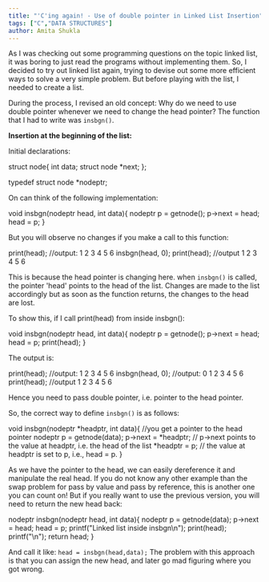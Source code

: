 ```yaml
---
title: "'C'ing again! - Use of double pointer in Linked List Insertion"
tags: ["C","DATA STRUCTURES"]
author: Amita Shukla
---
```



As I was checking out some programming questions on the topic linked list, it was boring to just read the programs without implementing them. 
So, I decided to try out linked list again, trying to devise out some more efficient ways to solve a very simple problem. 
But before playing with the list, I needed to create a list. 
 
During the process, I revised an old concept: 
Why do we need to use double pointer whenever we need to change the head pointer? 
The function that I had to write was `insbgn()`. 
 
**Insertion at the beginning of the list:** 
 
Initial declarations: 


 struct node{ 
 int data; 
 struct node *next; 
 }; 
 
 typedef struct node *nodeptr; 

 
On can think of the following implementation: 


 void insbgn(nodeptr head, int data){ 
 nodeptr p = getnode(); 
 p->next = head; 
 head = p; 
 } 

 
But you will observe no changes if you make a call to this function: 


 print(head); //output: 1 2 3 4 5 6 
 insbgn(head, 0); 
 print(head); //output 1 2 3 4 5 6 

 
This is because the head pointer is changing here. 
when `insbgn()` is called, 
the pointer 'head' points to the head of the list. 
Changes are made to the list accordingly but as soon as the function returns, the changes to the head are lost. 
 
To show this, if I call print(head) from inside insbgn(): 


 void insbgn(nodeptr head, int data){ 
 nodeptr p = getnode(); 
 p->next = head; 
 head = p; 
 print(head); 
 } 

 
The output is: 
 


 print(head); //output: 1 2 3 4 5 6 
 insbgn(head, 0); //output: 0 1 2 3 4 5 6 
 print(head); //output 1 2 3 4 5 6 

 
Hence you need to pass double pointer, i.e. pointer to the head pointer. 
 
So, the correct way to define `insbgn()` is as follows: 
 


 void insbgn(nodeptr *headptr, int data){ //you get a pointer to the head pointer 
 nodeptr p = getnode(data); 
 p->next = *headptr; // p->next points to the value at headptr, i.e. the head of the list 
 *headptr = p; // the value at headptr is set to p, i.e., head = p. 
 } 

 
As we have the pointer to the head, we can easily dereference it and manipulate the real head. 
If you do not know any other example than the swap problem for pass by value and pass by reference, this is another one you can count on! 
But if you really want to use the previous version, you will need to return the new head back: 
 


 nodeptr insbgn(nodeptr head, int data){ 
 nodeptr p = getnode(data); 
 p->next = head; head = p; 
 printf(\"Linked list inside insbgn\n\"); 
 print(head); 
 printf(\"\n\"); 
 return head; 
 } 

 
And call it like: 
`head = insbgn(head,data);` 
The problem with this approach is that you can assign the new head, and later go mad figuring where you got wrong.

